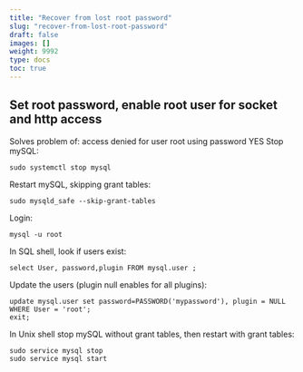 ```yaml
---
title: "Recover from lost root password"
slug: "recover-from-lost-root-password"
draft: false
images: []
weight: 9992
type: docs
toc: true
---
```


## Set root password, enable root user for socket and http access
Solves problem of: access denied for user root using password YES
Stop mySQL:

    sudo systemctl stop mysql

Restart mySQL, skipping grant tables:

    sudo mysqld_safe --skip-grant-tables

Login:

    mysql -u root
In SQL shell, look if users exist:

    select User, password,plugin FROM mysql.user ;
Update the users (plugin null enables for all plugins): 

    update mysql.user set password=PASSWORD('mypassword'), plugin = NULL WHERE User = 'root';
    exit;

In Unix shell stop mySQL without grant tables, then restart with grant tables:

    sudo service mysql stop
    sudo service mysql start

